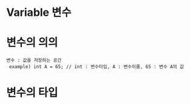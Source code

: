 
# Variable 변수

  # 변수의 의의
    변수 : 값을 저장하는 공간
     example) int A = 65; // int : 변수타입, A : 변수이름, 65 : 변수 A의 값
  
  # 변수의 타입
    
